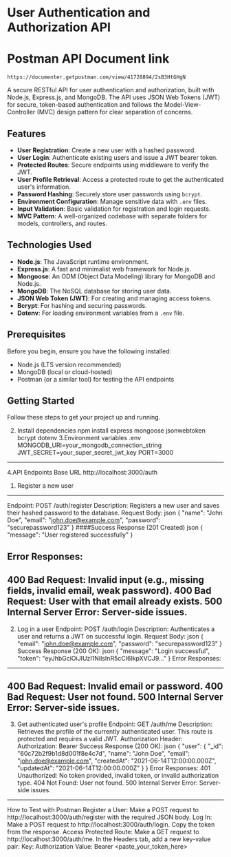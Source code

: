 # User Authentication and Authorization API

# Postman API Document link
    https://documenter.getpostman.com/view/41728894/2sB3HtGHgN

A secure RESTful API for user authentication and authorization, built with Node.js, Express.js, and MongoDB. The API uses JSON Web Tokens (JWT) for secure, token-based authentication and follows the Model-View-Controller (MVC) design pattern for clear separation of concerns.

## Features

-   **User Registration**: Create a new user with a hashed password.
-   **User Login**: Authenticate existing users and issue a JWT bearer token.
-   **Protected Routes**: Secure endpoints using middleware to verify the JWT.
-   **User Profile Retrieval**: Access a protected route to get the authenticated user's information.
-   **Password Hashing**: Securely store user passwords using `bcrypt`.
-   **Environment Configuration**: Manage sensitive data with `.env` files.
-   **Input Validation**: Basic validation for registration and login requests.
-   **MVC Pattern**: A well-organized codebase with separate folders for models, controllers, and routes.

## Technologies Used

-   **Node.js**: The JavaScript runtime environment.
-   **Express.js**: A fast and minimalist web framework for Node.js.
-   **Mongoose**: An ODM (Object Data Modeling) library for MongoDB and Node.js.
-   **MongoDB**: The NoSQL database for storing user data.
-   **JSON Web Token (JWT)**: For creating and managing access tokens.
-   **Bcrypt**: For hashing and securing passwords.
-   **Dotenv**: For loading environment variables from a `.env` file.

## Prerequisites

Before you begin, ensure you have the following installed:

-   Node.js (LTS version recommended)
-   MongoDB (local or cloud-hosted)
-   Postman (or a similar tool) for testing the API endpoints

## Getting Started

Follow these steps to get your project up and running.

2. Install dependencies
npm install express mongoose jsonwebtoken bcrypt dotenv
3.Environment variables
.env
MONGODB_URI=your_mongodb_connection_string
JWT_SECRET=your_super_secret_jwt_key
PORT=3000
--------------------------------------------------------------------
4.API Endpoints
Base URL
http://localhost:3000/auth

1. Register a new user
----------------------

Endpoint: POST /auth/register
Description: Registers a new user and saves their hashed password to the database.
Request Body:
json
{
  "name": "John Doe",
  "email": "john.doe@example.com",
  "password": "securepassword123"
}
####Success Response (201 Created)
json
{
  "message": "User registered successfully"
}

Error Responses:
-----------------
400 Bad Request: Invalid input (e.g., missing fields, invalid email, weak password).
400 Bad Request: User with that email already exists.
500 Internal Server Error: Server-side issues.
--------------------------------------------------------------------------------------------
2. Log in a user
Endpoint: POST /auth/login
Description: Authenticates a user and returns a JWT on successful login.
Request Body:
json
{
  "email": "john.doe@example.com",
  "password": "securepassword123"
}
Success Response (200 OK):
json
{
  "message": "Login successful",
  "token": "eyJhbGciOiJIUzI1NiIsInR5cCI6IkpXVCJ9..."
}
Error Responses:
-----------------
400 Bad Request: Invalid email or password.
400 Bad Request: User not found.
500 Internal Server Error: Server-side issues.
--------------------------------------------------------------------------------
3. Get authenticated user's profile
Endpoint: GET /auth/me
Description: Retrieves the profile of the currently authenticated user. This route is protected and requires a valid JWT.
Authorization Header:
Authorization: Bearer <your-jwt-token>
Success Response (200 OK):
json
{
  "user": {
    "_id": "60c72b2f9b1d8d001f8e4c7d",
    "name": "John Doe",
    "email": "john.doe@example.com",
    "createdAt": "2021-06-14T12:00:00.000Z",
    "updatedAt": "2021-06-14T12:00:00.000Z"
  }
}
Error Responses:
401 Unauthorized: No token provided, invalid token, or invalid authorization type.
404 Not Found: User not found.
500 Internal Server Error: Server-side issues.
----------------------------------------------------------------------------------------------------
How to Test with Postman
Register a User: Make a POST request to http://localhost:3000/auth/register with the required JSON body.
Log In: Make a POST request to http://localhost:3000/auth/login. Copy the token from the response.
Access Protected Route: Make a GET request to http://localhost:3000/auth/me. In the Headers tab, add a new key-value pair:
Key: Authorization
Value: Bearer <paste_your_token_here>



